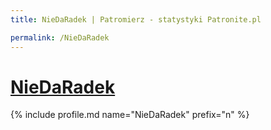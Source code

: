 ```yaml
---
title: NieDaRadek | Patromierz - statystyki Patronite.pl

permalink: /NieDaRadek
---
```


# [NieDaRadek](https://patronite.pl/NieDaRadek)

{% include profile.md name="NieDaRadek" prefix="n" %}
